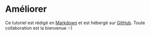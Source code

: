 
# Améliorer #

Ce tutoriel est rédigé en [Markdown](https://daringfireball.net/projects/markdown/)
et est hébergé sur [GitHub](https://github.com/motet-a/liblapin-doc).
Toute collaboration est la bienvenue :-)

